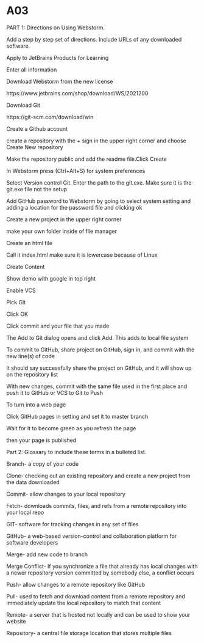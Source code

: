 # A03
<p>PART 1: Directions on Using Webstorm.</p>

<p>Add a step by step set of directions. Include URLs of any downloaded software. </p>
<p>Apply to JetBrains Products for Learning</p>
<p>Enter all information</p>
<p>Download Webstorm from the new license</p>
<p>https://www.jetbrains.com/shop/download/WS/2021200 </p>
<p>Download Git</p>
<p>https://git-scm.com/download/win </p>
<p>Create a Github account</p>
<p>create a repository with the + sign in the upper right corner and choose Create New repository</p>
<p>Make the repository public and add the readme file.Click Create</p>
<p>In Webstorm press (Ctrl+Alt+S) for system preferences</p>
<p>Select Version control Git. Enter the path to the git.exe. Make sure it is the git.exe file not the setup</p>
<p>Add GitHub password to Webstorm by going to select system setting and adding a location for the password file and clicking ok</p>
<p>Create a new project in the upper right corner</p>
<p>make your own folder inside of file manager</p>
<p>Create an html file</p>
<p>Call it index.html make sure it is lowercase because of Linux</p>
<p>Create Content</p>
<p>Show demo with google in top right</p>
<p>Enable VCS</p>
<p>Pick Git</p>
<p>Click OK</p>
<p>Click commit and your file that you made</p>
<p>The Add to Git dialog opens and click Add. This adds to local file system</p>
<p>To commit to GitHub, share project on GitHub, sign in, and commit with the new line(s) of code</p>
<p>It should say successfully share the project on GitHub, and it will show up on the repository list</p>
<p>With new changes, commit with the same file used in the first place and push it to GitHub or VCS to Git to Push</p>
<p>To turn into a web page</p>
<p>Click GitHub pages in setting and set it to master branch</p>
<p>Wait for it to become green as you refresh the page</p>
<p>then your page is published</p>

 

<p>Part 2: Glossary to include these terms in a bulleted list.</p>

<p>Branch- a copy of your code</p>
<p>Clone- checking out an existing repository and create a new project from the data downloaded</p>
<p>Commit- allow changes to your local repository</p>
<p>Fetch- downloads commits, files, and refs from a remote repository into your local repo</p>
<p>GIT- software for tracking changes in any set of files</p>
<p>GitHub- a web-based version-control and collaboration platform for software developers</p>
<p>Merge- add new code to branch</p>
<p>Merge Conflict- If you synchronize a file that already has local changes with a newer repository version committed by somebody else, a conflict occurs</p>
<p>Push- allow changes to a remote repository like GitHub</p>
<p>Pull- used to fetch and download content from a remote repository and immediately update the local repository to match that content</p>
<p>Remote- a server that is hosted not locally and can be used to show your website</p>
<p>Repository- a central file storage location that stores multiple files</p>


